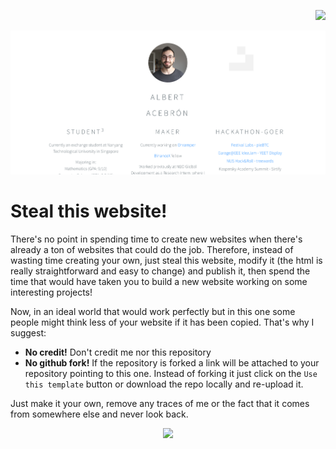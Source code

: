 <p align="right"><a href="https://github.com/franckdun/Visualfolio/blob/main/README.md"> <img src="https://img.shields.io/badge/Go%20to-visualfolio-blueviolet"> </a></p>

<p align="center">
  <a href="https://franckdun.github.io/CV-Albert/"><img src="https://github.com/franckdun/CV-Albert/blob/main/img/README.PNG"></a>
</p>


# Steal this website!

There's no point in spending time to create new websites when there's already a ton of websites that could do the job. Therefore, instead of wasting time creating your own, just steal this website, modify it (the html is really straightforward and easy to change) and publish it, then spend the time that would have taken you to build a new website working on some interesting projects!

Now, in an ideal world that would work perfectly but in this one some people might think less of your website if it has been copied. That's why I suggest:
- **No credit!** Don't credit me nor this repository
- **No github fork!** If the repository is forked a link will be attached to your repository pointing to this one. Instead of forking it just click on the `Use this template` button or download the repo locally and re-upload it.

Just make it your own, remove any traces of me or the fact that it comes from somewhere else and never look back.
<p align="center">
  <img src="https://pbs.twimg.com/media/Dl8t5nSXoAA49Z-.jpg">
</p>
